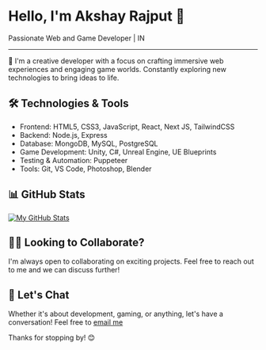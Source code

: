 # Hello, I'm Akshay Rajput 👋

Passionate Web and Game Developer | IN

<hr>

🚀 I'm a creative developer with a focus on crafting immersive web experiences and engaging game worlds. Constantly exploring new technologies to bring ideas to life.

## 🛠️ Technologies & Tools

- Frontend: HTML5, CSS3, JavaScript, React, Next JS, TailwindCSS
- Backend: Node.js, Express
- Database: MongoDB, MySQL, PostgreSQL
- Game Development: Unity, C#, Unreal Engine, UE Blueprints
- Testing & Automation: Puppeteer
- Tools: Git, VS Code, Photoshop, Blender

## 📊 GitHub Stats

[![My GitHub Stats](https://github-readme-stats.vercel.app/api?username=akshaymrajput&count_private=true&show_icons=true&theme=radical)](https://github.com/akshaymrajput)


## 👯‍♂️ Looking to Collaborate?

I'm always open to collaborating on exciting projects. Feel free to reach out to me and we can discuss further!

## 💬 Let's Chat

Whether it's about development, gaming, or anything, let's have a conversation! Feel free to [email me](mailto:akshaymrajput@gmail.com)

Thanks for stopping by! 😊
